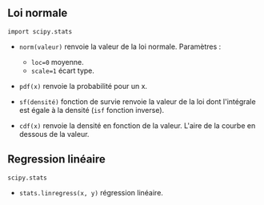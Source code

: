 ## Loi normale

`import scipy.stats`

* `norm(valeur)` renvoie la valeur de la loi normale. Paramètres :

    * `loc=0` moyenne.
    * `scale=1` écart type.

* `pdf(x)` renvoie la probabilité pour un x.
* `sf(densité)` fonction de survie renvoie la valeur de la loi dont l'intégrale est égale à la densité (`isf` fonction inverse).
* `cdf(x)` renvoie la densité en fonction de la valeur. L'aire de la courbe en dessous de la valeur.

## Regression linéaire

`scipy.stats`

* `stats.linregress(x, y)` régression linéaire.
